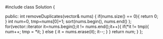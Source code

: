 #include <algorithm>
class Solution {

public:
    int removeDuplicates(vector<int>& nums) {
        if(nums.size() == 0){
            return 0;
        }
        int num=0, tmp=nums[0]+1;
        sort(nums.begin(), nums.end() );
        for(vector<int>::iterator it=nums.begin();it != nums.end();it++){
            if(*it != tmp){
                num++;
                tmp = *it;
            } else {
               it = nums.erase(it);
                it--;
            }
        }
        return num;
    }
};